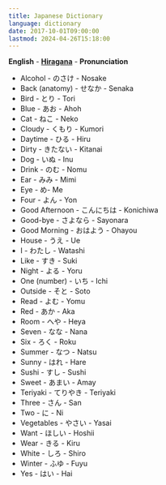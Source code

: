 ```yaml
---
title: Japanese Dictionary
language: dictionary
date: 2017-10-01T09:00:00
lastmod: 2024-04-26T15:18:00
---
```


**English** - **[Hiragana](http://www.lexilogos.com/keyboard/hiragana.htm)** - **Pronunciation**
* Alcohol - のさけ - Nosake
* Back (anatomy) - せなか - Senaka
* Bird - とり - Tori
* Blue - あお - Ahoh
* Cat - ねこ - Neko
* Cloudy - くもり - Kumori
* Daytime - ひる - Hiru
* Dirty - きたない - Kitanai
* Dog - いぬ - Inu
* Drink - のむ - Nomu
* Ear - みみ - Mimi
* Eye - め- Me
* Four - よん - Yon
* Good Afternoon - こんにちは - Konichiwa
* Good-bye - さよなら - Sayonara
* Good Morning - おはよう - Ohayou
* House - うえ - Ue
* I - わたし - Watashi
* Like - すき - Suki
* Night - よる - Yoru
* One (number) - いち - Ichi
* Outside - そと - Soto
* Read - よむ - Yomu
* Red - あか - Aka
* Room - へや - Heya
* Seven - なな - Nana
* Six - ろく - Roku
* Summer - なつ - Natsu
* Sunny - はれ - Hare
* Sushi - すし - Sushi
* Sweet - あまい - Amay
* Teriyaki - てりやき - Teriyaki
* Three - さん - San
* Two - に - Ni
* Vegetables - やさい - Yasai
* Want - ほしい - Hoshii
* Wear - きる - Kiru
* White - しろ - Shiro
* Winter - ふゆ - Fuyu
* Yes - はい - Hai